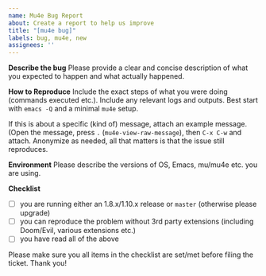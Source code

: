 ```yaml
---
name: Mu4e Bug Report
about: Create a report to help us improve
title: "[mu4e bug]"
labels: bug, mu4e, new
assignees: ''
---
```


**Describe the bug**
Please provide a clear and concise description of what you expected to happen
and what actually happened.

**How to Reproduce**
Include the exact steps of what you were doing (commands executed etc.). Include
any relevant logs and outputs. Best start with `emacs -Q` and a minimal `mu4e` setup.

If this is about a specific (kind of) message, attach an example message. (Open
the message, press `.` (`mu4e-view-raw-message`), then `C-x C-w` and attach.
Anonymize as needed, all that matters is that the issue still reproduces.

**Environment**
Please describe the versions of OS, Emacs, mu/mu4e etc. you are using.

**Checklist**
- [ ] you are running either an 1.8.x/1.10.x release or `master` (otherwise please upgrade)
- [ ] you can reproduce the problem without 3rd party extensions (including Doom/Evil, various extensions etc.)
- [ ] you have read all of the above

Please make sure you all items in the checklist are set/met before filing the ticket. Thank you!